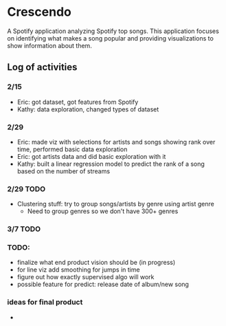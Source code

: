 # Crescendo
A Spotify application analyzing Spotify top songs. This application focuses on identifying what makes a song popular and providing visualizations to show information about them.

## Log of activities

### 2/15
+ Eric: got dataset, got features from Spotify
+ Kathy: data exploration, changed types of dataset

### 2/29
+ Eric: made viz with selections for artists and songs showing rank over time,
  performed basic data exploration
+ Eric: got artists data and did basic exploration with it
+ Kathy: built a linear regression model to predict the rank of a song based on
the number of streams

### 2/29 TODO
+ Clustering stuff: try to group songs/artists by genre using artist
  genre
  + Need to group genres so we don't have 300+ genres


### 3/7 TODO

### TODO:
+ finalize what end product vision should be (in progress)
+ for line viz add smoothing for jumps in time
+ figure out how exactly supervised algo will work
+ possible feature for predict: release date of album/new song


### ideas for final product
+
